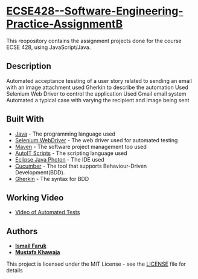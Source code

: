 # [ECSE428--Software-Engineering-Practice-AssignmentB](https://www.mcgill.ca/study/2018-2019/courses/ecse-428)

This reopository contains the assignment projects done for the course ECSE 428, using JavaScript/Java.

## Description

Automated acceptance tessting of a user story related to sending an email with an image attachment
used Gherkin to describe the automation
Used Selenium Web Driver to control the application
Used Gmail email system
Automated a typical case with varying the recipient and image being sent

## Built With

* [Java](https://www.java.com/en/) - The programming language used
* [Selenium WebDriver](https://www.seleniumhq.org/projects/webdriver) - The web driver used for automated testing
* [Maven](https://maven.apache.org/index.html) - The software project management too used
* [AutoIT Scripts](https://www.autoitscript.com/site/) - The scripting language used
* [Eclipse Java Photon](https://www.eclipse.org/) - The IDE used
* [Cucumber](https://docs.cucumber.io/guides/overview/) - The tool that supports Behaviour-Driven Development(BDD).
* [Gherkin](https://docs.cucumber.io/gherkin/) - The syntax for BDD

## Working Video

* [Video of Automated Tests](https://drive.google.com/file/d/1cd9JAOKOJTgFGOW3xZkyil0NwvgKaTqC/view)

## Authors

* [**Ismail Faruk**](https://github.com/ismailfaruk)
* [**Mustafa Khawaja**](https://github.com/Mustafakha)

This project is licensed under the MIT License - see the [LICENSE](LICENSE) file for details
